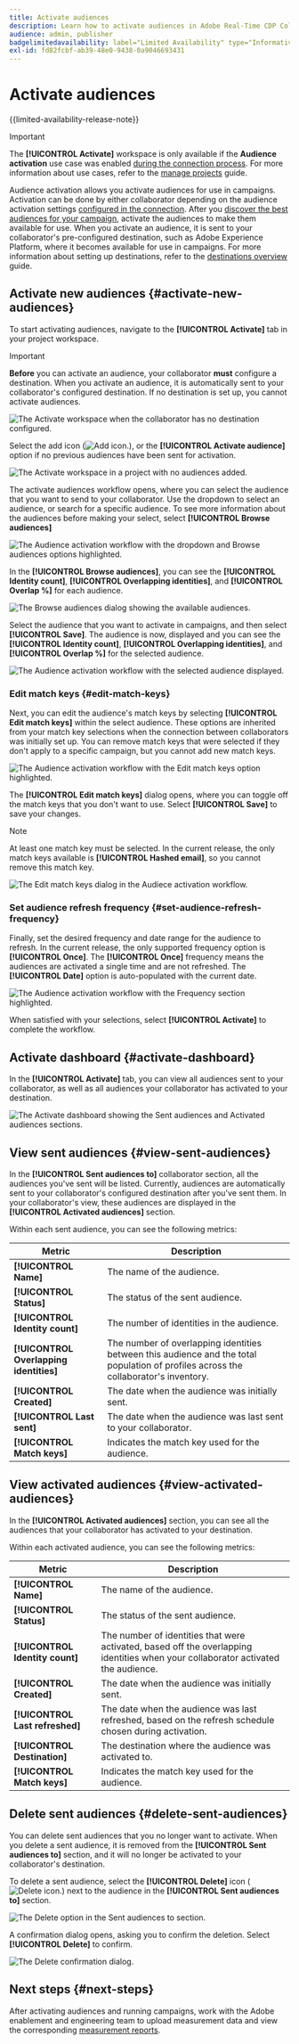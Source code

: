 ```yaml
---
title: Activate audiences
description: Learn how to activate audiences in Adobe Real-Time CDP Collaboration.
audience: admin, publisher
badgelimitedavailability: label="Limited Availability" type="Informative" url="https://helpx.adobe.com/legal/product-descriptions/real-time-customer-data-platform-collaboration.html newtab=true"
exl-id: fd82fcbf-ab39-48e0-9438-0a9046693431
---
```

# Activate audiences

{{limited-availability-release-note}}

>[!IMPORTANT]
>
>The **[!UICONTROL Activate]** workspace is only available if the **Audience activation** use case was enabled [during the connection process](../connect/establishing-connections.md#connection-settings). For more information about use cases, refer to the [manage projects](./manage-projects.md#project-use-cases) guide.

Audience activation allows you activate audiences for use in campaigns. Activation can be done by either collaborator depending on the audience activation settings [configured in the connection](/help/guide/connect/establishing-connections.md#configure-connection-settings). After you [discover the best audiences for your campaign](./discover.md), activate the audiences to make them available for use. When you activate an audience, it is sent to your collaborator's pre-configured destination, such as Adobe Experience Platform, where it becomes available for use in campaigns. For more information about setting up destinations, refer to the [destinations overview](../destinations/overview.md) guide.

## Activate new audiences {#activate-new-audiences}

To start activating audiences, navigate to the **[!UICONTROL Activate]** tab in your project workspace. 

>[!IMPORTANT]
>
>**Before** you can activate an audience, your collaborator **must** configure a destination. When you activate an audience, it is automatically sent to your collaborator's configured destination. If no destination is set up, you cannot activate audiences.
>
>![The Activate workspace when the collaborator has no destination configured.](/help/assets/collaborate/activate/no-destination-configured.png)

Select the add icon (![Add icon.](/help/assets/icons/plus.png)), or the **[!UICONTROL Activate audience]** option if no previous audiences have been sent for activation.

![The Activate workspace in a project with no audiences added.](/help/assets/collaborate/activate/activate-new-audiences.png)

The activate audiences workflow opens, where you can select the audience that you want to send to your collaborator. Use the dropdown to select an audience, or search for a specific audience. To see more information about the audiences before making your select, select **[!UICONTROL Browse audiences]**

![The Audience activation workflow with the dropdown and Browse audiences options highlighted.](/help/assets/collaborate/activate/audience-activation.png)

In the **[!UICONTROL Browse audiences]**, you can see the **[!UICONTROL Identity count]**, **[!UICONTROL Overlapping identities]**, and **[!UICONTROL Overlap %]** for each audience.

![The Browse audiences dialog showing the available audiences.](/help/assets/collaborate/activate/browse-audiences.png)

Select the audience that you want to activate in campaigns, and then select **[!UICONTROL Save]**. The audience is now, displayed and you can see the **[!UICONTROL Identity count]**, **[!UICONTROL Overlapping identities]**, and **[!UICONTROL Overlap %]** for the selected audience.

![The Audience activation workflow with the selected audience displayed.](/help/assets/collaborate/activate/audience-selected.png)

### Edit match keys {#edit-match-keys}

Next, you can edit the audience's match keys by selecting **[!UICONTROL Edit match keys]** within the select audience. These options are inherited from your match key selections when the connection between collaborators was initially set up. You can remove match keys that were selected if they don't apply to a specific campaign, but you cannot add new match keys.

![The Audience activation workflow with the Edit match keys option highlighted.](/help/assets/collaborate/activate/edit-match-keys.png)

The **[!UICONTROL Edit match keys]** dialog opens, where you can toggle off the match keys that you don't want to use. Select **[!UICONTROL Save]** to save your changes.

>[!NOTE]
>
>At least one match key must be selected. In the current release, the only match keys available is **[!UICONTROL Hashed email]**, so you cannot remove this match key.

![The Edit match keys dialog in the Audiece activation workflow.](/help/assets/collaborate/activate/edit-match-keys-selection.png)

### Set audience refresh frequency {#set-audience-refresh-frequency}

Finally, set the desired frequency and date range for the audience to refresh. In the current release, the only supported frequency option is **[!UICONTROL Once]**. The **[!UICONTROL Once]** frequency means the audiences are activated a single time and are not refreshed. The **[!UICONTROL Date]** option is auto-populated with the current date.

![The Audience activation workflow with the Frequency section highlighted.](/help/assets/collaborate/activate/audience-frequency.png)

When satisfied with your selections, select **[!UICONTROL Activate]** to complete the workflow.

## Activate dashboard {#activate-dashboard}

In the **[!UICONTROL Activate]** tab, you can view all audiences sent to your collaborator, as well as all audiences your collaborator has activated to your destination.

![The Activate dashboard showing the Sent audiences and Activated audiences sections.](/help/assets/collaborate/activate/activate-dashboard.png)

## View sent audiences {#view-sent-audiences}

In the **[!UICONTROL Sent audiences to]** collaborator section, all the audiences you've sent will be listed. Currently, audiences are automatically sent to your collaborator's configured destination after you've sent them. In your collaborator's view, these audiences are displayed in the **[!UICONTROL Activated audiences]** section.

Within each sent audience, you can see the following metrics:

| Metric | Description |
|---------|----------|
| **[!UICONTROL Name]** | The name of the audience. |
| **[!UICONTROL Status]** | The status of the sent audience. |
| **[!UICONTROL Identity count]** | The number of identities in the audience. |
| **[!UICONTROL Overlapping identities]** | The number of overlapping identities between this audience and the total population of profiles across the collaborator's inventory. |
| **[!UICONTROL Created]** | The date when the audience was initially sent. |
| **[!UICONTROL Last sent]** | The date when the audience was last sent to your collaborator. |
| **[!UICONTROL Match keys]** | Indicates the match key used for the audience. |

## View activated audiences {#view-activated-audiences}

In the **[!UICONTROL Activated audiences]** section, you can see all the audiences that your collaborator has activated to your destination. 

Within each activated audience, you can see the following metrics:

| Metric | Description |
|---------|----------|
| **[!UICONTROL Name]** | The name of the audience. |
| **[!UICONTROL Status]** | The status of the sent audience. |
| **[!UICONTROL Identity count]** | The number of identities that were activated, based off the overlapping identities when your collaborator activated the audience. |
| **[!UICONTROL Created]** | The date when the audience was initially sent. |
| **[!UICONTROL Last refreshed]** | The date when the audience was last refreshed, based on the refresh schedule chosen during activation. |
| **[!UICONTROL Destination]** | The destination where the audience was activated to. |
| **[!UICONTROL Match keys]** | Indicates the match key used for the audience. |

## Delete sent audiences {#delete-sent-audiences}

You can delete sent audiences that you no longer want to activate. When you delete a sent audience, it is removed from the **[!UICONTROL Sent audiences to]** section, and it will no longer be activated to your collaborator's destination.

To delete a sent audience, select the **[!UICONTROL Delete]** icon (![Delete icon.](/help/assets/icons/delete.png)) next to the audience in the **[!UICONTROL Sent audiences to]** section.

![The Delete option in the Sent audiences to section.](/help/assets/collaborate/activate/delete-sent-audiences.png)

A confirmation dialog opens, asking you to confirm the deletion. Select **[!UICONTROL Delete]** to confirm.

![The Delete confirmation dialog.](/help/assets/collaborate/activate/delete-sent-audiences-confirmation.png)

## Next steps {#next-steps}

After activating audiences and running campaigns, work with the Adobe enablement and engineering team to upload measurement data and view the corresponding [measurement reports](/help/guide/collaborate/measure.md).
